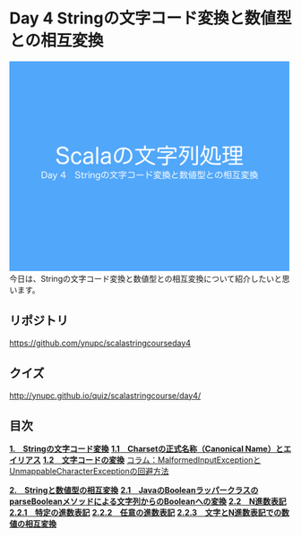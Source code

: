 <h1>Day 4 Stringの文字コード変換と数値型との相互変換</h1>
<img src="image/string_course.001.jpeg" width="500px"><br>
今日は、Stringの文字コード変換と数値型との相互変換について紹介したいと思います。  

<h2>リポジトリ</h2>
<a href="https://github.com/ynupc/scalastringcourseday4" target="_blank">https://github.com/ynupc/scalastringcourseday4</a>  

<h2>クイズ</h2>
<a href="http://ynupc.github.io/quiz/scalastringcourse/day4/" target="_blank">http://ynupc.github.io/quiz/scalastringcourse/day4/</a>  

<h2>目次</h2>
<strong><a href="doc/charset.md#1stringの文字コード変換">1.　Stringの文字コード変換</a></strong>  
<strong><a href="doc/charset.md#11charsetの正式名称canonical-nameとエイリアス">1.1　Charsetの正式名称（Canonical Name）とエイリアス</a></strong>  
<strong><a href="doc/charset.md#12文字コードの変換">1.2　文字コードの変換</a></strong>  
<a href="doc/charset.md#コラムmalformedinputexceptionとunmappablecharacterexceptionの回避方法">コラム：MalformedInputExceptionとUnmappableCharacterExceptionの回避方法</a> 

<strong><a href="doc/numerical.md#2stringと数値型の相互変換">2.　Stringと数値型の相互変換</a></strong>
<strong><a href="doc/numerical.md#21javaのbooleanラッパークラスのparsebooleanメソッドによる文字列からのbooleanへの変換">2.1　JavaのBooleanラッパークラスのparseBooleanメソッドによる文字列からのBooleanへの変換</a></strong>
<strong><a href="doc/numerical.md#22n進数表記">2.2　N進数表記</a></strong>
<strong><a href="doc/numerical.md#221特定の進数表記">2.2.1　特定の進数表記</a></strong>
<strong><a href="doc/numerical.md#222任意の進数表記">2.2.2　任意の進数表記</a></strong>
<strong><a href="doc/numerical.md#223文字とn進数表記での数値の相互変換">2.2.3　文字とN進数表記での数値の相互変換</a></strong>

